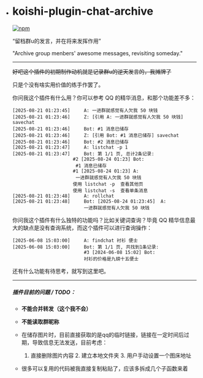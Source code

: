 - # koishi-plugin-chat-archive

  [![npm](https://img.shields.io/npm/v/koishi-plugin-chat-archive?style=flat-square)](https://www.npmjs.com/package/koishi-plugin-chat-archive) 

  “留档群u的发言，并在将来发挥作用”

  "Archive group menbers' awesome messages, revisiting someday."

  ---

  ~~好吧这个插件的初期制作动机就是记录群u的逆天发言的，我摊牌了~~

  只是个没有啥实用价值的练手作罢了。

  你问我这个插件有什么用？你可以参考 QQ 的精华消息，和那个功能差不多：

  ```example
  [2025-08-21 01:23:45] 	A: 一进群就感觉有人欠我 50 块钱
  [2025-08-21 01:23:46] 	Z: [引用 A: 一进群就感觉有人欠我 50 块钱] savechat
  [2025-08-21 01:23:46] 	Bot: #1 消息已储存
  [2025-08-21 01:23:46] 	Z: [引用 Bot: #1 消息已储存] savechat
  [2025-08-21 01:23:46] 	Bot: #2 消息已储存
  [2025-08-21 01:23:47] 	A: listchat -p 1
  [2025-08-21 01:23:47] 	Bot: 第 1/1 页, 总计2条记录:
  						#2 [2025-08-24 01:23] Bot: 
  						 #1 消息已储存
  						#1 [2025-08-24 01:23] A: 
  						 一进群就感觉有人欠我 50 块钱
  						使用 listchat -p  查看其他页
  						使用 listchat -s  查看单条消息
  [2025-08-21 01:23:48] 	A: rollchat
  [2025-08-21 01:23:48] 	Bot: [2025-08-24 01:23:45] 	A: 
  							一进群就感觉有人欠我 50 块钱
  ```

  你问我这个插件有什么独特的功能吗？比如关键词查询？毕竟 QQ 精华信息最大的缺点是没有查询系统，而这个插件可以进行查询操作：

  ```
  [2025-06-08 15:03:00] 	A: findchat 衬衫 便士
  [2025-06-08 15:03:00] 	Bot: 第 1/1 页, 共找到1条记录:
  							#3 [2024-06-08 15:02] Bot: 
  							衬衫的价格是九磅十五便士
  ```

  还有什么功能有待思考，就写到这里吧。

  ---

  ##### 插件目前的问题 / TODO：

  - **不能合并转发（这个我不会）**

  - **不能读取群昵称**

  - 在储存图片时，目前直接获取的是qq的临时链接，链接在一定时间后过期，导致信息无法发送，目前考虑：
    1. 直接删除图片内容   2. 建立本地文件夹   3. 用户手动设置一个图床地址

  - 很多可以复用的代码被我直接复制粘贴了，应该多拆成几个子函数来着
